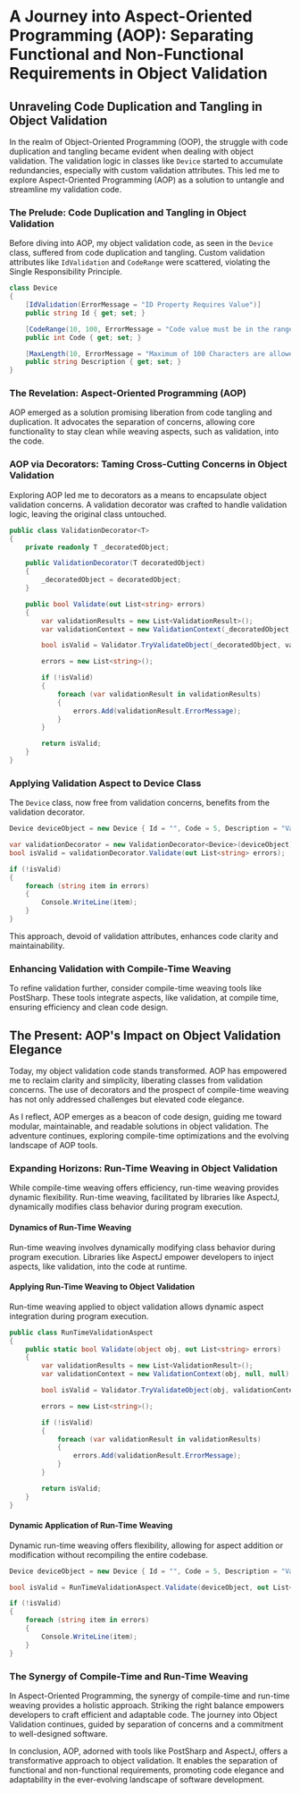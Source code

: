 # A Journey into Aspect-Oriented Programming (AOP): Separating Functional and Non-Functional Requirements in Object Validation

## Unraveling Code Duplication and Tangling in Object Validation

In the realm of Object-Oriented Programming (OOP), the struggle with code duplication and tangling became evident when dealing with object validation. The validation logic in classes like `Device` started to accumulate redundancies, especially with custom validation attributes. This led me to explore Aspect-Oriented Programming (AOP) as a solution to untangle and streamline my validation code.

### The Prelude: Code Duplication and Tangling in Object Validation

Before diving into AOP, my object validation code, as seen in the `Device` class, suffered from code duplication and tangling. Custom validation attributes like `IdValidation` and `CodeRange` were scattered, violating the Single Responsibility Principle.

```csharp
class Device
{
    [IdValidation(ErrorMessage = "ID Property Requires Value")]
    public string Id { get; set; }

    [CodeRange(10, 100, ErrorMessage = "Code value must be in the range of 10 - 100")]
    public int Code { get; set; }

    [MaxLength(10, ErrorMessage = "Maximum of 100 Characters are allowed")]
    public string Description { get; set; }
}
```

### The Revelation: Aspect-Oriented Programming (AOP)

AOP emerged as a solution promising liberation from code tangling and duplication. It advocates the separation of concerns, allowing core functionality to stay clean while weaving aspects, such as validation, into the code.

### AOP via Decorators: Taming Cross-Cutting Concerns in Object Validation

Exploring AOP led me to decorators as a means to encapsulate object validation concerns. A validation decorator was crafted to handle validation logic, leaving the original class untouched.

```csharp
public class ValidationDecorator<T>
{
    private readonly T _decoratedObject;

    public ValidationDecorator(T decoratedObject)
    {
        _decoratedObject = decoratedObject;
    }

    public bool Validate(out List<string> errors)
    {
        var validationResults = new List<ValidationResult>();
        var validationContext = new ValidationContext(_decoratedObject, null, null);

        bool isValid = Validator.TryValidateObject(_decoratedObject, validationContext, validationResults, true);

        errors = new List<string>();

        if (!isValid)
        {
            foreach (var validationResult in validationResults)
            {
                errors.Add(validationResult.ErrorMessage);
            }
        }

        return isValid;
    }
}
```

### Applying Validation Aspect to Device Class

The `Device` class, now free from validation concerns, benefits from the validation decorator.

```csharp
Device deviceObject = new Device { Id = "", Code = 5, Description = "Valid Description" };

var validationDecorator = new ValidationDecorator<Device>(deviceObject);
bool isValid = validationDecorator.Validate(out List<string> errors);

if (!isValid)
{
    foreach (string item in errors)
    {
        Console.WriteLine(item);
    }
}
```

This approach, devoid of validation attributes, enhances code clarity and maintainability.

### Enhancing Validation with Compile-Time Weaving

To refine validation further, consider compile-time weaving tools like PostSharp. These tools integrate aspects, like validation, at compile time, ensuring efficiency and clean code design.

## The Present: AOP's Impact on Object Validation Elegance

Today, my object validation code stands transformed. AOP has empowered me to reclaim clarity and simplicity, liberating classes from validation concerns. The use of decorators and the prospect of compile-time weaving has not only addressed challenges but elevated code elegance.

As I reflect, AOP emerges as a beacon of code design, guiding me toward modular, maintainable, and readable solutions in object validation. The adventure continues, exploring compile-time optimizations and the evolving landscape of AOP tools.

### Expanding Horizons: Run-Time Weaving in Object Validation

While compile-time weaving offers efficiency, run-time weaving provides dynamic flexibility. Run-time weaving, facilitated by libraries like AspectJ, dynamically modifies class behavior during program execution.

#### Dynamics of Run-Time Weaving

Run-time weaving involves dynamically modifying class behavior during program execution. Libraries like AspectJ empower developers to inject aspects, like validation, into the code at runtime.

#### Applying Run-Time Weaving to Object Validation

Run-time weaving applied to object validation allows dynamic aspect integration during program execution.

```csharp
public class RunTimeValidationAspect
{
    public static bool Validate(object obj, out List<string> errors)
    {
        var validationResults = new List<ValidationResult>();
        var validationContext = new ValidationContext(obj, null, null);

        bool isValid = Validator.TryValidateObject(obj, validationContext, validationResults, true);

        errors = new List<string>();

        if (!isValid)
        {
            foreach (var validationResult in validationResults)
            {
                errors.Add(validationResult.ErrorMessage);
            }
        }

        return isValid;
    }
}
```

#### Dynamic Application of Run-Time Weaving

Dynamic run-time weaving offers flexibility, allowing for aspect addition or modification without recompiling the entire codebase.

```csharp
Device deviceObject = new Device { Id = "", Code = 5, Description = "Valid Description" };

bool isValid = RunTimeValidationAspect.Validate(deviceObject, out List<string> errors);

if (!isValid)
{
    foreach (string item in errors)
    {
        Console.WriteLine(item);
    }
}
```

### The Synergy of Compile-Time and Run-Time Weaving

In Aspect-Oriented Programming, the synergy of compile-time and run-time weaving provides a holistic approach. Striking the right balance empowers developers to craft efficient and adaptable code. The journey into Object Validation continues, guided by separation of concerns and a commitment to well-designed software.

In conclusion, AOP, adorned with tools like PostSharp and AspectJ, offers a transformative approach to object validation. It enables the separation of functional and non-functional requirements, promoting code elegance and adaptability in the ever-evolving landscape of software development.
